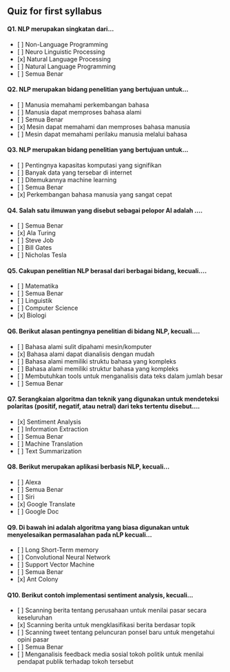 ## Quiz for first syllabus

#### Q1. NLP merupakan singkatan dari...

- \[ ] Non-Language Programming
- \[ ] Neuro Linguistic Processing
- \[x] Natural Language Processing
- \[ ] Natural Language Programming
- \[ ] Semua Benar

#### Q2. NLP merupakan bidang penelitian yang bertujuan untuk...

- \[ ] Manusia memahami perkembangan bahasa
- \[ ] Manusia dapat memproses bahasa alami
- \[ ] Semua Benar
- \[x] Mesin dapat memahami dan memproses bahasa manusia
- \[ ] Mesin dapat memahami perilaku manusia melalui bahasa

#### Q3. NLP merupakan bidang penelitian yang bertujuan untuk...

- \[ ] Pentingnya kapasitas komputasi yang signifikan
- \[ ] Banyak data yang tersebar di internet
- \[ ] Ditemukannya machine learning
- \[ ] Semua Benar
- \[x] Perkembangan bahasa manusia yang sangat cepat

#### Q4. Salah satu ilmuwan yang disebut sebagai pelopor AI adalah ....

- \[ ] Semua Benar
- \[x] Ala Turing
- \[ ] Steve Job
- \[ ] Bill Gates
- \[ ] Nicholas Tesla

#### Q5. Cakupan penelitian NLP berasal dari berbagai bidang, kecuali....

- \[ ] Matematika
- \[ ] Semua Benar
- \[ ] Linguistik
- \[ ] Computer Science
- \[x] Biologi

#### Q6. Berikut alasan pentingnya penelitian di bidang NLP, kecuali....

- \[ ] Bahasa alami sulit dipahami mesin/komputer
- \[x] Bahasa alami dapat dianalisis dengan mudah
- \[ ] Bahasa alami memiliki struktu bahasa yang kompleks
- \[ ] Bahasa alami memiliki struktur bahasa yang kompleks
- \[ ] Membutuhkan tools untuk menganalisis data teks dalam jumlah besar
- \[ ] Semua Benar

#### Q7. Serangkaian algoritma dan teknik yang digunakan untuk mendeteksi polaritas (positif, negatif, atau netral) dari teks tertentu disebut....

- \[x] Sentiment Analysis
- \[ ] Information Extraction
- \[ ] Semua Benar
- \[ ] Machine Translation
- \[ ] Text Summarization

#### Q8. Berikut merupakan aplikasi berbasis NLP, kecuali...

- \[ ] Alexa
- \[ ] Semua Benar
- \[ ] Siri
- \[x] Google Translate
- \[ ] Google Doc

#### Q9. Di bawah ini adalah algoritma yang biasa digunakan untuk menyelesaikan permasalahan pada nLP kecuali...

- \[ ] Long Short-Term memory
- \[ ] Convolutional Neural Network
- \[ ] Support Vector Machine
- \[ ] Semua Benar
- \[x] Ant Colony

#### Q10. Berikut contoh implementasi sentiment analysis, kecuali...

- \[ ] Scanning berita tentang perusahaan untuk menilai pasar secara keseluruhan
- \[x] Scanning berita untuk mengklasifikasi berita berdasar topik
- \[ ] Scanning tweet tentang peluncuran ponsel baru untuk mengetahui opini pasar
- \[ ] Semua Benar
- \[ ] Menganalisis feedback media sosial tokoh politik untuk menilai pendapat publik terhadap tokoh tersebut